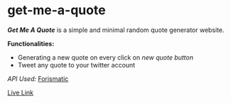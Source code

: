 # get-me-a-quote
**_Get Me A Quote_** is a simple and minimal random quote generator website.  

**Functionalities:**  
* Generating a new quote on every click on _new quote button_
* Tweet any quote to your twitter account

_API Used:_ [Forismatic](https://forismatic.com/en/api/) 

[Live Link](https://rahulbakshi4.github.io/get-me-a-quote/)
